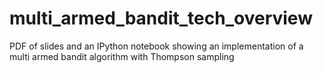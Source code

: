 # multi_armed_bandit_tech_overview
PDF of slides and an IPython notebook showing an implementation of a multi armed bandit algorithm with Thompson sampling
